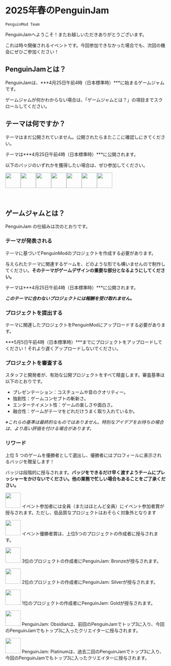 # 2025年春のPenguinJam

<!-- Try not to touch the ```host or ```collab sections, they are direct user links -->
<!-- You should translate ```warning sections though. -->
```host
PenguinMod Team
```

PenguinJamへようこそ！またお越しいただきありがとうございます。

これは時々開催されるイベントです。今回参加できなかった場合でも、次回の機会にぜひご参加ください！

## PenguinJamとは？
PenguinJamは、***4月25日午前4時（日本標準時）***に始まるゲームジャムです。

ゲームジャムが何かわからない場合は、「ゲームジャムとは？」の項目までスクロールしてください。

## テーマは何ですか？
テーマはまだ公開されていません。公開されたらまたここに確認しにきてください。

テーマは***4月25日午前4時（日本標準時）***に公開されます。

以下のバッジのいずれかを獲得したい場合は、ぜひ参加してください。
<div style="display:flex;flex-direction:row">
    <img src="https://penguinmod.com/badges/participant.png" width="48"></img>
    <img src="https://penguinmod.com/badges/eventwinner.png" width="48"></img>
    <img src="https://penguinmod.com/badges/penguinjambronze.png" width="48"></img>
    <img src="https://penguinmod.com/badges/penguinjamsilver.png" width="48"></img>
    <img src="https://penguinmod.com/badges/penguinjamgold.png" width="48"></img>
    <img src="https://penguinmod.com/badges/penguinjamobsidian.png" width="48"></img>
    <img src="https://penguinmod.com/badges/penguinjamplatinum.png" width="48"></img>
</div>
<br></br>

## ゲームジャムとは？
PenguinJam の仕組みは次のとおりです。

### テーマが発表される
テーマに基づいてPenguinModのプロジェクトを作成する必要があります。

与えられたテーマに関連するゲームを、どのような形でも構いませんので制作してください。**そのテーマがゲームデザインの重要な部分となるようにしてください。**

テーマは***4月25日午前4時（日本標準時）***に公開されます。

***このテーマに合わないプロジェクトには報酬を受け取れません。***

### プロジェクトを提出する
テーマに関連したプロジェクトをPenguinModにアップロードする必要があります。

***5月5日午前4時（日本標準時）***までにプロジェクトをアップロードしてください！それより遅くアップロードしないでください。

### プロジェクトを審査する
スタッフと開発者が、有効な公開プロジェクトをすべて精査します。審査基準は以下のとおりです。
- プレゼンテーション：コスチュームや音のクオリティー。
- 独創性：ゲームコンセプトの斬新さ。
- エンターテイメント性：ゲームの楽しさや面白さ。
- 融合性：ゲームがテーマをどれだけうまく取り入れているか。

*※これらの基準は最終的なものではありません。特別なアイデアをお持ちの場合は、より高い評価を付ける場合があります。*

### リワード
上位 5 つのゲームを優勝者として選出し、優勝者にはプロフィールに表示されるバッジを贈呈します！

バッジは段階的に授与されます。**バッジをできるだけ早く渡すようチームにプレッシャーをかけないでください。他の業務で忙しい場合もあることをご了承ください。**

<img src="https://penguinmod.com/badges/participant.png" width="48"></img>
イベント参加者には全員（またはほとんど全員）にイベント参加者賞が授与されます。ただし、低品質なプロジェクトはおそらく対象外となります

<img src="https://penguinmod.com/badges/eventwinner.png" width="48"></img>
イベント優勝者賞は、上位5つのプロジェクトの作成者に授与されます。

<img src="https://penguinmod.com/badges/penguinjambronze.png" width="48"></img>
3位のプロジェクトの作成者にPenguinJam: Bronzeが授与されます。

<img src="https://penguinmod.com/badges/penguinjamsilver.png" width="48"></img>
2位のプロジェクトの作成者にPenguinJam: Silverが授与されます。

<img src="https://penguinmod.com/badges/penguinjamgold.png" width="48"></img>
1位のプロジェクトの作成者にPenguinJam: Goldが授与されます。

<img src="https://penguinmod.com/badges/penguinjamobsidian.png" width="48"></img>
PenguinJam: Obsidianは、前回のPenguinJamでトップ3に入り、今回のPenguinJamでもトップ3に入ったクリエイターに授与されます。

<img src="https://penguinmod.com/badges/penguinjamplatinum.png" width="48"></img>
PenguinJam: Platinumは、過去二回のPenguinJamでトップ3に入り、今回のPenguinJamでもトップ3に入ったクリエイターに授与されます。
